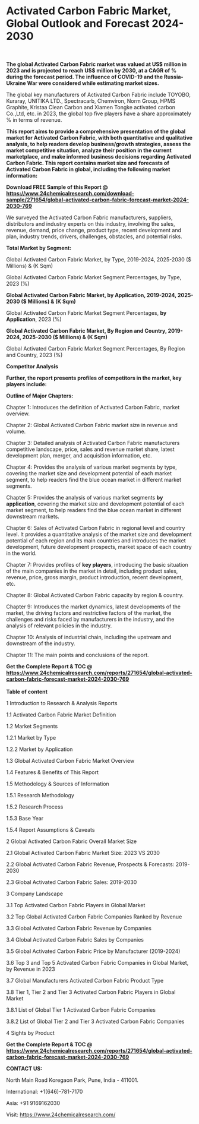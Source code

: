 <h1>Activated Carbon Fabric Market, Global Outlook and Forecast 2024-2030</h1><br/><p><strong>The global Activated Carbon Fabric market was valued at US$ million in 2023 and is projected to reach US$ million by 2030, at a <strong>CAGR</strong> of % during the forecast period. The influence of COVID-19 and the Russia-Ukraine War were considered while estimating market sizes.</strong></p><p>The global key manufacturers of Activated Carbon Fabric include TOYOBO, Kuraray, UNITIKA LTD., Spectracarb, Chemviron, Norm Group, HPMS Graphite, Kristaa Clean Carbon and Xiamen Tongke activated carbon Co.,Ltd, etc. in 2023, the global top five players have a share approximately % in terms of revenue.</p><p><strong>This report aims to provide a comprehensive presentation of the global market for Activated Carbon Fabric, with both quantitative and qualitative analysis, to help readers develop business/growth strategies, assess the market competitive situation, analyze their position in the current marketplace, and make informed business decisions regarding Activated Carbon Fabric. This report contains market size and forecasts of Activated Carbon Fabric in global, including the following market information:</strong></p><div><b>Download FREE Sample of this Report @ <a href="https://www.24chemicalresearch.com/download-sample/271654/global-activated-carbon-fabric-forecast-market-2024-2030-769">https://www.24chemicalresearch.com/download-sample/271654/global-activated-carbon-fabric-forecast-market-2024-2030-769</a></b></div><p>We surveyed the Activated Carbon Fabric manufacturers, suppliers, distributors and industry experts on this industry, involving the sales, revenue, demand, price change, product type, recent development and plan, industry trends, drivers, challenges, obstacles, and potential risks.</p><p><strong>Total Market by Segment:</strong></p><p>Global Activated Carbon Fabric Market, by Type, 2019-2024, 2025-2030 ($ Millions) & (K Sqm)</p><p>Global Activated Carbon Fabric Market Segment Percentages, by Type, 2023 (%)</p><p><strong>Global Activated Carbon Fabric Market, <strong>by Application</strong>, 2019-2024, 2025-2030 ($ Millions) & (K Sqm)</strong></p><p>Global Activated Carbon Fabric Market Segment Percentages, <strong>by Application</strong>, 2023 (%)</p><p><strong>Global Activated Carbon Fabric Market, By Region and Country, 2019-2024, 2025-2030 ($ Millions) & (K Sqm)</strong></p><p>Global Activated Carbon Fabric Market Segment Percentages, By Region and Country, 2023 (%)</p><p><strong>Competitor Analysis</strong></p><p><strong>Further, the report presents profiles of competitors in the market, <strong>key players</strong> include:</strong></p><p><strong>Outline of Major Chapters:</strong></p><p>Chapter 1: Introduces the definition of Activated Carbon Fabric, market overview.</p><p>Chapter 2: Global Activated Carbon Fabric market size in revenue and volume.</p><p>Chapter 3: Detailed analysis of Activated Carbon Fabric manufacturers competitive landscape, price, sales and revenue market share, latest development plan, merger, and acquisition information, etc.</p><p>Chapter 4: Provides the analysis of various market segments by type, covering the market size and development potential of each market segment, to help readers find the blue ocean market in different market segments.</p><p>Chapter 5: Provides the analysis of various market segments <strong>by application</strong>, covering the market size and development potential of each market segment, to help readers find the blue ocean market in different downstream markets.</p><p>Chapter 6: Sales of Activated Carbon Fabric in regional level and country level. It provides a quantitative analysis of the market size and development potential of each region and its main countries and introduces the market development, future development prospects, market space of each country in the world.</p><p>Chapter 7: Provides profiles of <strong>key players</strong>, introducing the basic situation of the main companies in the market in detail, including product sales, revenue, price, gross margin, product introduction, recent development, etc.</p><p>Chapter 8: Global Activated Carbon Fabric capacity by region & country.</p><p>Chapter 9: Introduces the market dynamics, latest developments of the market, the driving factors and restrictive factors of the market, the challenges and risks faced by manufacturers in the industry, and the analysis of relevant policies in the industry.</p><p>Chapter 10: Analysis of industrial chain, including the upstream and downstream of the industry.</p><p>Chapter 11: The main points and conclusions of the report.</p><div><b>Get the Complete Report & TOC @ <a href="https://www.24chemicalresearch.com/reports/271654/global-activated-carbon-fabric-forecast-market-2024-2030-769">https://www.24chemicalresearch.com/reports/271654/global-activated-carbon-fabric-forecast-market-2024-2030-769</a></b></div><br><b>Table of content</b><p>1 Introduction to Research & Analysis Reports<br />
 
  1.1 Activated Carbon Fabric Market Definition<br />
 
  1.2 Market Segments<br />
 
  1.2.1 Market by Type<br />
 
  1.2.2 Market by Application<br />
 
  1.3 Global Activated Carbon Fabric Market Overview<br />
 
  1.4 Features & Benefits of This Report<br />
 
  1.5 Methodology & Sources of Information<br />
 
  1.5.1 Research Methodology<br />
 
  1.5.2 Research Process<br />
 
  1.5.3 Base Year<br />
 
  1.5.4 Report Assumptions & Caveats<br />
 
 2 Global Activated Carbon Fabric Overall Market Size<br />
 
  2.1 Global Activated Carbon Fabric Market Size: 2023 VS 2030<br />
 
  2.2 Global Activated Carbon Fabric Revenue, Prospects & Forecasts: 2019-2030<br />
 
  2.3 Global Activated Carbon Fabric Sales: 2019-2030<br />
 
 3 Company Landscape<br />
 
  3.1 Top Activated Carbon Fabric Players in Global Market<br />
 
  3.2 Top Global Activated Carbon Fabric Companies Ranked by Revenue<br />
 
  3.3 Global Activated Carbon Fabric Revenue by Companies<br />
 
  3.4 Global Activated Carbon Fabric Sales by Companies<br />
 
  3.5 Global Activated Carbon Fabric Price by Manufacturer (2019-2024)<br />
 
  3.6 Top 3 and Top 5 Activated Carbon Fabric Companies in Global Market, by Revenue in 2023<br />
 
  3.7 Global Manufacturers Activated Carbon Fabric Product Type<br />
 
  3.8 Tier 1, Tier 2 and Tier 3 Activated Carbon Fabric Players in Global Market<br />
 
  3.8.1 List of Global Tier 1 Activated Carbon Fabric Companies<br />
 
  3.8.2 List of Global Tier 2 and Tier 3 Activated Carbon Fabric Companies<br />
 
 4 Sights by Product<br><div><b>Get the Complete Report & TOC @ <a href="https://www.24chemicalresearch.com/reports/271654/global-activated-carbon-fabric-forecast-market-2024-2030-769">https://www.24chemicalresearch.com/reports/271654/global-activated-carbon-fabric-forecast-market-2024-2030-769</a></b></div></p>
 
 <b>CONTACT US:</b><br>
 
 North Main Road Koregaon Park, Pune, India - 411001.<br/>
 
 International: +1(646)-781-7170<br/>
 
 Asia: +91 9169162030<br/>
 
 Visit: <a href="https://www.24chemicalresearch.com/">https://www.24chemicalresearch.com/</a>
 
 <br>